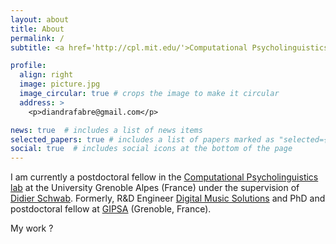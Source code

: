 ```yaml
---
layout: about
title: About
permalink: /
subtitle: <a href='http://cpl.mit.edu/'>Computational Psycholinguistics lab, MIT</a>

profile:
  align: right
  image: picture.jpg
  image_circular: true # crops the image to make it circular
  address: >
    <p>diandrafabre@gmail.com</p>

news: true  # includes a list of news items
selected_papers: true # includes a list of papers marked as "selected={true}"
social: true  # includes social icons at the bottom of the page
---
```


I am currently a postdoctoral fellow in the [Computational Psycholinguistics lab](http://liglab.fr/) at the University Grenoble Alpes (France) under the supervision of [Didier Schwab](https://www.mit.edu/~rplevy/).
Formerly, R&D Engineer [Digital Music Solutions](https://nomadplay.app/) and PhD and postdoctoral fellow at [GIPSA](https://www.gipsa-lab.grenoble-inp.fr/) (Grenoble, France).

My work ?
